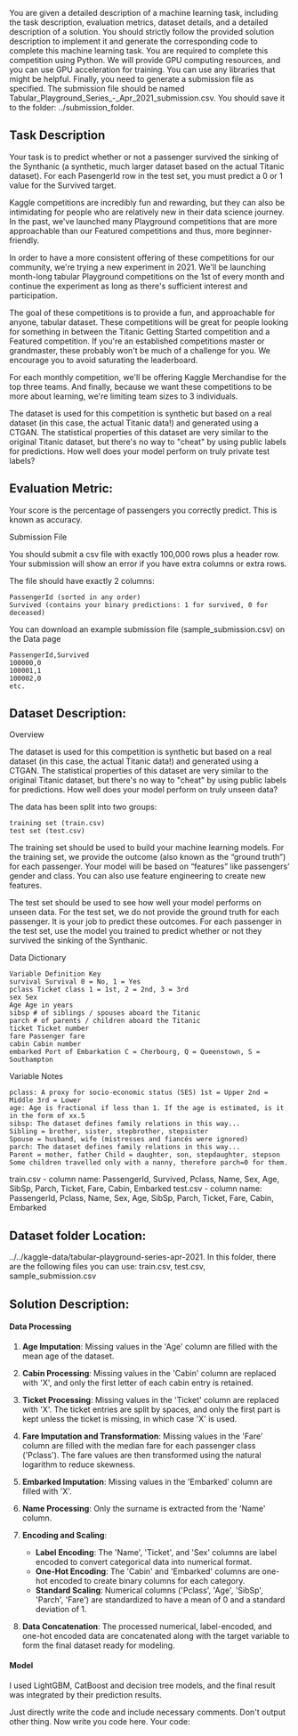 You are given a detailed description of a machine learning task, including the task description, evaluation metrics, dataset details, and a detailed description of a solution.
You should strictly follow the provided solution description to implement it and generate the corresponding code to complete this machine learning task.
You are required to complete this competition using Python. We will provide GPU computing resources, and you can use GPU acceleration for training.
You can use any libraries that might be helpful.
Finally, you need to generate a submission file as specified. The submission file should be named Tabular_Playground_Series_-_Apr_2021_submission.csv. You should save it to the folder: ../submission_folder.

## Task Description
Your task is to predict whether or not a passenger survived the sinking of the Synthanic (a synthetic, much larger dataset based on the actual Titanic dataset). For each PasengerId row in the test set, you must predict a 0 or 1 value for the Survived target.

Kaggle competitions are incredibly fun and rewarding, but they can also be intimidating for people who are relatively new in their data science journey. In the past, we've launched many Playground competitions that are more approachable than our Featured competitions and thus, more beginner-friendly. 

In order to have a more consistent offering of these competitions for our community, we're trying a new experiment in 2021. We'll be launching month-long tabular Playground competitions on the 1st of every month and continue the experiment as long as there's sufficient interest and participation.

The goal of these competitions is to provide a fun, and approachable for anyone, tabular dataset.  These competitions will be great for people looking for something in between the Titanic Getting Started competition and a Featured competition. If you're an established competitions master or grandmaster, these probably won't be much of a challenge for you. We encourage you to avoid saturating the leaderboard.

For each monthly competition, we'll be offering Kaggle Merchandise for the top three teams. And finally, because we want these competitions to be more about learning, we're limiting team sizes to 3 individuals. 

The dataset is used for this competition is synthetic but based on a real dataset (in this case, the actual Titanic data!) and generated using a CTGAN. The statistical properties of this dataset are very similar to the original Titanic dataset, but there's no way to "cheat" by using public labels for predictions. How well does your model perform on truly private test labels?

##  Evaluation Metric:
Your score is the percentage of passengers you correctly predict. This is known as accuracy.

Submission File

You should submit a csv file with exactly 100,000 rows plus a header row. Your submission will show an error if you have extra columns or extra rows.

The file should have exactly 2 columns:

    PassengerId (sorted in any order)
    Survived (contains your binary predictions: 1 for survived, 0 for deceased)

You can download an example submission file (sample_submission.csv) on the Data page

    PassengerId,Survived
    100000,0
    100001,1
    100002,0
    etc.

##  Dataset Description:
Overview

The dataset is used for this competition is synthetic but based on a real dataset (in this case, the actual Titanic data!) and generated using a CTGAN. The statistical properties of this dataset are very similar to the original Titanic dataset, but there's no way to "cheat" by using public labels for predictions. How well does your model perform on truly unseen data?

The data has been split into two groups:

    training set (train.csv)
    test set (test.csv)

The training set should be used to build your machine learning models. For the training set, we provide the outcome (also known as the “ground truth”) for each passenger. Your model will be based on “features” like passengers’ gender and class. You can also use  feature engineering to create new features.

The test set should be used to see how well your model performs on unseen data. For the test set, we do not provide the ground truth for each passenger. It is your job to predict these outcomes. For each passenger in the test set, use the model you trained to predict whether or not they survived the sinking of the Synthanic.

Data Dictionary

    Variable Definition Key
    survival Survival 0 = No, 1 = Yes
    pclass Ticket class 1 = 1st, 2 = 2nd, 3 = 3rd
    sex Sex
    Age Age in years
    sibsp # of siblings / spouses aboard the Titanic
    parch # of parents / children aboard the Titanic
    ticket Ticket number
    fare Passenger fare
    cabin Cabin number
    embarked Port of Embarkation C = Cherbourg, Q = Queenstown, S = Southampton


Variable Notes

    pclass: A proxy for socio-economic status (SES) 1st = Upper 2nd = Middle 3rd = Lower 
    age: Age is fractional if less than 1. If the age is estimated, is it in the form of xx.5 
    sibsp: The dataset defines family relations in this way... 
    Sibling = brother, sister, stepbrother, stepsister 
    Spouse = husband, wife (mistresses and fiancés were ignored) 
    parch: The dataset defines family relations in this way... 
    Parent = mother, father Child = daughter, son, stepdaughter, stepson 
    Some children travelled only with a nanny, therefore parch=0 for them.

train.csv - column name: PassengerId, Survived, Pclass, Name, Sex, Age, SibSp, Parch, Ticket, Fare, Cabin, Embarked
test.csv - column name: PassengerId, Pclass, Name, Sex, Age, SibSp, Parch, Ticket, Fare, Cabin, Embarked


## Dataset folder Location: 
../../kaggle-data/tabular-playground-series-apr-2021. In this folder, there are the following files you can use: train.csv, test.csv, sample_submission.csv

## Solution Description:
#### Data Processing
1. **Age Imputation**: Missing values in the 'Age' column are filled with the mean age of the dataset.

2. **Cabin Processing**: Missing values in the 'Cabin' column are replaced with 'X', and only the first letter of each cabin entry is retained.

3. **Ticket Processing**: Missing values in the 'Ticket' column are replaced with 'X'. The ticket entries are split by spaces, and only the first part is kept unless the ticket is missing, in which case 'X' is used.

4. **Fare Imputation and Transformation**: Missing values in the 'Fare' column are filled with the median fare for each passenger class ('Pclass'). The fare values are then transformed using the natural logarithm to reduce skewness.

5. **Embarked Imputation**: Missing values in the 'Embarked' column are filled with 'X'.

6. **Name Processing**: Only the surname is extracted from the 'Name' column.

7. **Encoding and Scaling**:
   - **Label Encoding**: The 'Name', 'Ticket', and 'Sex' columns are label encoded to convert categorical data into numerical format.
   - **One-Hot Encoding**: The 'Cabin' and 'Embarked' columns are one-hot encoded to create binary columns for each category.
   - **Standard Scaling**: Numerical columns ('Pclass', 'Age', 'SibSp', 'Parch', 'Fare') are standardized to have a mean of 0 and a standard deviation of 1.

8. **Data Concatenation**: The processed numerical, label-encoded, and one-hot encoded data are concatenated along with the target variable to form the final dataset ready for modeling.

#### Model
I used LightGBM, CatBoost and decision tree models, and the final result was integrated by their prediction results.

Just directly write the code and include necessary comments. Don't output other thing. Now write you code here. 
Your code: